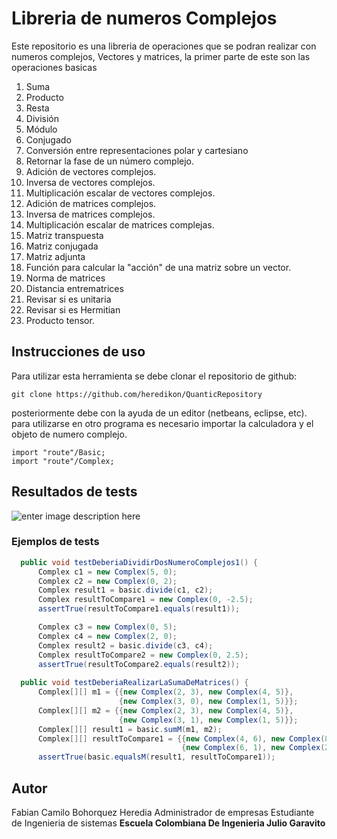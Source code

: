 # Libreria de numeros Complejos

Este repositorio es una libreria de operaciones que se podran realizar con numeros complejos, Vectores y matrices, la primer parte de este son las operaciones basicas
1.  Suma
2.  Producto
3.  Resta
4.  División
5.  Módulo
6.  Conjugado
7.  Conversión entre representaciones polar y cartesiano
8.  Retornar la fase de un número complejo.
9.   Adición de vectores complejos.
10. Inversa de vectores complejos.
11. Multiplicación escalar de vectores complejos.
12. Adición de matrices complejos.
13. Inversa de matrices complejos.
14. Multiplicación escalar de matrices complejas.
15. Matriz transpuesta  
16. Matriz conjugada
17. Matriz adjunta
18. Función para calcular la "acción" de una matriz sobre un vector.
19. Norma de matrices
20. Distancia entrematrices
21. Revisar si es unitaria
22. Revisar si es Hermitian
23. Producto tensor.


## Instrucciones de uso

Para utilizar esta herramienta  se debe clonar el repositorio de github:

    git clone https://github.com/heredikon/QuanticRepository
    
posteriormente debe con la ayuda de un editor (netbeans, eclipse, etc).
para utilizarse en otro programa es necesario importar la calculadora y el objeto de numero complejo.

    import "route"/Basic;
    import "route"/Complex;
## Resultados de tests
![enter image description here](https://lh3.googleusercontent.com/_fA7489_lcdmvN67c06Rk7mgZeDQ80xFReF2hPNlCkn4zza_OMoDnLoAO1tEle9f9-NjtQJ8EC0B "Tests")

### Ejemplos de tests
  ```Java
    public void testDeberiaDividirDosNumeroComplejos1() {
        Complex c1 = new Complex(5, 0);
        Complex c2 = new Complex(0, 2);
        Complex result1 = basic.divide(c1, c2);
        Complex resultToCompare1 = new Complex(0, -2.5);
        assertTrue(resultToCompare1.equals(result1));

        Complex c3 = new Complex(0, 5);
        Complex c4 = new Complex(2, 0);
        Complex result2 = basic.divide(c3, c4);
        Complex resultToCompare2 = new Complex(0, 2.5);
        assertTrue(resultToCompare2.equals(result2));
        
    public void testDeberiaRealizarLaSumaDeMatrices() {
        Complex[][] m1 = {{new Complex(2, 3), new Complex(4, 5)},
				          {new Complex(3, 0), new Complex(1, 5)}};
        Complex[][] m2 = {{new Complex(2, 3), new Complex(4, 5)}, 
					      {new Complex(3, 1), new Complex(1, 5)}};
        Complex[][] result1 = basic.sumM(m1, m2);
        Complex[][] resultToCompare1 = {{new Complex(4, 6), new Complex(8, 10)},
								        {new Complex(6, 1), new Complex(2, 10)}};
        assertTrue(basic.equalsM(result1, resultToCompare1));
 ```


## Autor

Fabian Camilo Bohorquez Heredia
Administrador de empresas
Estudiante de Ingenieria de sistemas
**Escuela Colombiana De Ingenieria Julio Garavito**

